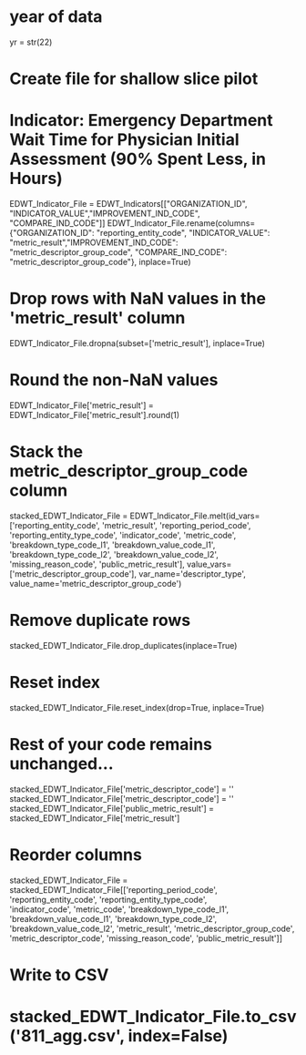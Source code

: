 # year of data
yr = str(22)

# Create file for shallow slice pilot
# Indicator: Emergency Department Wait Time for Physician Initial Assessment (90% Spent Less, in Hours)
EDWT_Indicator_File = EDWT_Indicators[["ORGANIZATION_ID",  "INDICATOR_VALUE","IMPROVEMENT_IND_CODE", "COMPARE_IND_CODE"]]
EDWT_Indicator_File.rename(columns={"ORGANIZATION_ID": "reporting_entity_code", "INDICATOR_VALUE": "metric_result","IMPROVEMENT_IND_CODE": "metric_descriptor_group_code", "COMPARE_IND_CODE": "metric_descriptor_group_code"}, inplace=True)

# Drop rows with NaN values in the 'metric_result' column
EDWT_Indicator_File.dropna(subset=['metric_result'], inplace=True)

# Round the non-NaN values
EDWT_Indicator_File['metric_result'] = EDWT_Indicator_File['metric_result'].round(1)

# Stack the metric_descriptor_group_code column
stacked_EDWT_Indicator_File = EDWT_Indicator_File.melt(id_vars=['reporting_entity_code', 'metric_result', 'reporting_period_code', 'reporting_entity_type_code', 'indicator_code', 'metric_code', 'breakdown_type_code_l1', 'breakdown_value_code_l1', 'breakdown_type_code_l2', 'breakdown_value_code_l2', 'missing_reason_code', 'public_metric_result'],
                                                       value_vars=['metric_descriptor_group_code'],
                                                       var_name='descriptor_type', value_name='metric_descriptor_group_code')

# Remove duplicate rows
stacked_EDWT_Indicator_File.drop_duplicates(inplace=True)

# Reset index
stacked_EDWT_Indicator_File.reset_index(drop=True, inplace=True)

# Rest of your code remains unchanged...
stacked_EDWT_Indicator_File['metric_descriptor_code'] = ''
stacked_EDWT_Indicator_File['metric_descriptor_code'] = ''
stacked_EDWT_Indicator_File['public_metric_result'] = stacked_EDWT_Indicator_File['metric_result']

# Reorder columns
stacked_EDWT_Indicator_File = stacked_EDWT_Indicator_File[['reporting_period_code', 'reporting_entity_code', 'reporting_entity_type_code', \
                    'indicator_code', 'metric_code', 'breakdown_type_code_l1', 'breakdown_value_code_l1', 'breakdown_type_code_l2', \
                   'breakdown_value_code_l2', 'metric_result', 'metric_descriptor_group_code', \
                   'metric_descriptor_code', 'missing_reason_code', 'public_metric_result']]

# Write to CSV
# stacked_EDWT_Indicator_File.to_csv('811_agg.csv', index=False)
